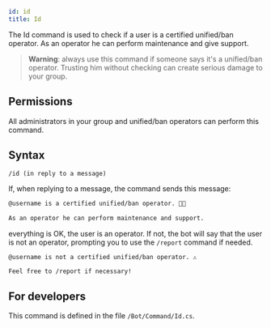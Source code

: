 ```yaml
id: id
title: Id
```

The Id command is used to check if a user is a certified unified/ban operator. As an operator he can perform 
maintenance and give support.

> **Warning**: always use this command if someone says it's a unified/ban operator. Trusting him without checking can 
> create serious damage to your group.

## Permissions

All administrators in your group and unified/ban operators can perform this command.

## Syntax

```
/id (in reply to a message)
```

If, when replying to a message, the command sends this message:

```bash
@username is a certified unified/ban operator. 👌🏼

As an operator he can perform maintenance and support.
```

everything is OK, the user is an operator. If not, the bot will say that the user is not an operator, prompting you 
to use the `/report` command if needed.

```
@username is not a certified unified/ban operator. ⚠️

Feel free to /report if necessary!
```

## For developers

This command is defined in the file `/Bot/Command/Id.cs`.
